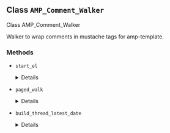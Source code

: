 ## Class `AMP_Comment_Walker`

Class AMP_Comment_Walker

Walker to wrap comments in mustache tags for amp-template.

### Methods
* `start_el`

	<details>

	```php
	public start_el( $output, $comment, $depth, $args = array(), $id )
	```

	Starts the element output.


	</details>
* `paged_walk`

	<details>

	```php
	public paged_walk( $elements, $max_depth, $page_num, $per_page, $args )
	```

	Output amp-list template code and place holder for comments.


	</details>
* `build_thread_latest_date`

	<details>

	```php
	protected build_thread_latest_date( $elements, $time, $is_child = false )
	```

	Find the timestamp of the latest child comment of a thread to set the updated time.


	</details>
